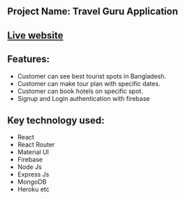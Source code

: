 ## Project Name: Travel Guru Application

## [Live website](https://travel-guru-web.netlify.app/)

## Features:
* Customer can see best tourist spots in Bangladesh.
* Customer can make tour plan with specific dates.
* Customer can book hotels on specific spot.
* Signup and Login authentication with firebase


## Key technology used:
* React
* React Router
* Material UI
* Firebase
* Node Js
* Express Js
* MongoDB
* Heroku etc
